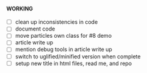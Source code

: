 #### WORKING

- [ ] clean up inconsistencies in code
- [ ] document code
- [ ] move particles own class for #8 demo
- [ ] article write up
 - [ ] mention debug tools in article write up
- [ ] switch to uglified/minified version when complete
- [ ] setup new title in html files, read me, and repo
